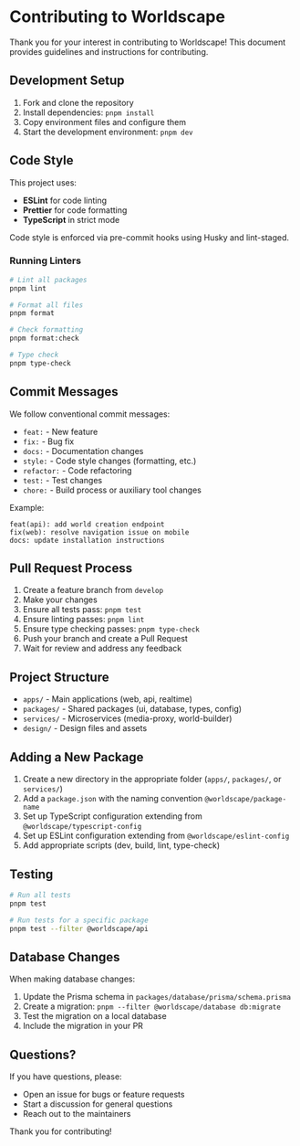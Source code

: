 # Contributing to Worldscape

Thank you for your interest in contributing to Worldscape! This document provides guidelines and instructions for contributing.

## Development Setup

1. Fork and clone the repository
2. Install dependencies: `pnpm install`
3. Copy environment files and configure them
4. Start the development environment: `pnpm dev`

## Code Style

This project uses:

- **ESLint** for code linting
- **Prettier** for code formatting
- **TypeScript** in strict mode

Code style is enforced via pre-commit hooks using Husky and lint-staged.

### Running Linters

```bash
# Lint all packages
pnpm lint

# Format all files
pnpm format

# Check formatting
pnpm format:check

# Type check
pnpm type-check
```

## Commit Messages

We follow conventional commit messages:

- `feat:` - New feature
- `fix:` - Bug fix
- `docs:` - Documentation changes
- `style:` - Code style changes (formatting, etc.)
- `refactor:` - Code refactoring
- `test:` - Test changes
- `chore:` - Build process or auxiliary tool changes

Example:

```
feat(api): add world creation endpoint
fix(web): resolve navigation issue on mobile
docs: update installation instructions
```

## Pull Request Process

1. Create a feature branch from `develop`
2. Make your changes
3. Ensure all tests pass: `pnpm test`
4. Ensure linting passes: `pnpm lint`
5. Ensure type checking passes: `pnpm type-check`
6. Push your branch and create a Pull Request
7. Wait for review and address any feedback

## Project Structure

- `apps/` - Main applications (web, api, realtime)
- `packages/` - Shared packages (ui, database, types, config)
- `services/` - Microservices (media-proxy, world-builder)
- `design/` - Design files and assets

## Adding a New Package

1. Create a new directory in the appropriate folder (`apps/`, `packages/`, or `services/`)
2. Add a `package.json` with the naming convention `@worldscape/package-name`
3. Set up TypeScript configuration extending from `@worldscape/typescript-config`
4. Set up ESLint configuration extending from `@worldscape/eslint-config`
5. Add appropriate scripts (dev, build, lint, type-check)

## Testing

```bash
# Run all tests
pnpm test

# Run tests for a specific package
pnpm test --filter @worldscape/api
```

## Database Changes

When making database changes:

1. Update the Prisma schema in `packages/database/prisma/schema.prisma`
2. Create a migration: `pnpm --filter @worldscape/database db:migrate`
3. Test the migration on a local database
4. Include the migration in your PR

## Questions?

If you have questions, please:

- Open an issue for bugs or feature requests
- Start a discussion for general questions
- Reach out to the maintainers

Thank you for contributing!
